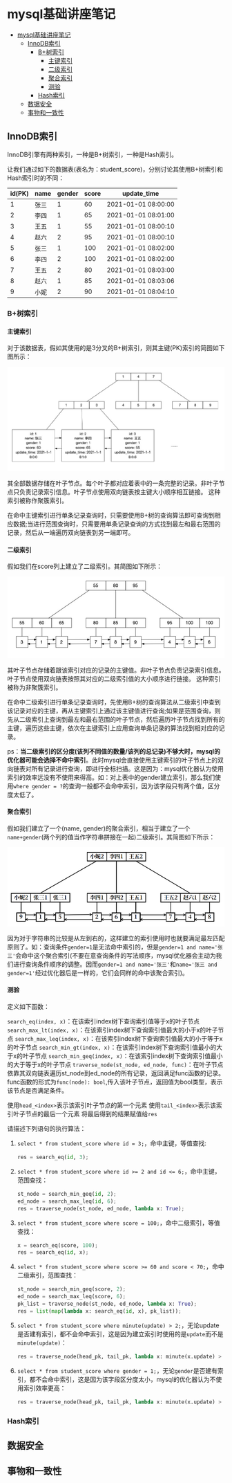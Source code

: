 # mysql基础讲座笔记

- [mysql基础讲座笔记](#mysql基础讲座笔记)
  - [InnoDB索引](#innodb索引)
    - [B+树索引](#b树索引)
      - [主键索引](#主键索引)
      - [二级索引](#二级索引)
      - [聚合索引](#聚合索引)
      - [测验](#测验)
    - [Hash索引](#hash索引)
  - [数据安全](#数据安全)
  - [事物和一致性](#事物和一致性)

## InnoDB索引

InnoDB引擎有两种索引，一种是B+树索引，一种是Hash索引。

让我们通过如下的数据表(表名为：student_score)，分别讨论其使用B+树索引和Hash索引时的不同：

| id(PK) | name | gender | score | update_time         |
| ------ | ---- | ------ | ----- | ------------------- |
| 1      | 张三 | 1      | 60    | 2021-01-01 08:00:00 |
| 2      | 李四 | 1      | 65    | 2021-01-01 08:01:00 |
| 3      | 王五 | 1      | 55    | 2021-01-01 08:00:10 |
| 4      | 赵六 | 2      | 95    | 2021-01-01 08:00:10 |
| 5      | 张三 | 1      | 100   | 2021-01-01 08:02:00 |
| 6      | 李四 | 2      | 100   | 2021-01-01 08:02:00 |
| 7      | 王五 | 2      | 80    | 2021-01-01 08:03:00 |
| 8      | 赵六 | 1      | 85    | 2021-01-01 08:03:06 |
| 9      | 小妮 | 2      | 90    | 2021-01-01 08:04:10 |

### B+树索引

#### 主键索引

对于该数据表，假如其使用的是3分叉的B+树索引，则其主键(PK)索引的简图如下图所示：

![B+树主键索引图](./images/B+树主键索引.png)

其全部数据存储在叶子节点。每个叶子都对应着表中的一条完整的记录。非叶子节点只负责记录索引信息。叶子节点使用双向链表按主键大小顺序相互链接。
这种索引被称作聚簇索引。

在命中主键索引进行单条记录查询时，只需要使用B+树的查询算法即可查询到相应数据;当进行范围查询时，只需要用单条记录查询的方式找到最左和最右范围的记录，然后从一端遍历双向链表到另一端即可。

#### 二级索引

假如我们在score列上建立了二级索引。其简图如下所示：

![B+树二级索引图](./images/B+树二级索引.png)

其叶子节点存储着跟该索引对应的记录的主键值。非叶子节点负责记录索引信息。叶子节点使用双向链表按照其对应的二级索引值的大小顺序进行链接。
这种索引被称为非聚簇索引。

在命中二级索引进行单条记录查询时，先使用B+树的查询算法从二级索引中查到该记录对应的主键，再从主键索引上通过该主键值进行查询;如果是范围查询，则先从二级索引上查询到最左和最右范围的叶子节点，然后遍历叶子节点找到所有的主键，遍历这些主键，依次在主键索引上应用查询单条记录的算法找到相对应的记录。

ps：**当二级索引的区分度(该列不同值的数量/该列的总记录)不够大时，mysql的优化器可能会选择不命中索引**。此时mysql会直接使用主键索引的叶子节点上的双向链表对所有记录进行查询，即进行全标扫描。这是因为：mysql优化器认为使用索引的效率远没有不使用来得高。如：对上表中的gender建立索引，那么我们使用`where gender = ?`的查询一般都不会命中索引，因为该字段只有两个值，区分度太低了。

#### 聚合索引

假如我们建立了一个(name, gender)的聚合索引，相当于建立了一个`name+gender`(两个列的值当作字符串拼接在一起)二级索引。其简图如下所示：

![B+树聚合索引图](./images/B+树聚合索引.png)

因为对于字符串的比较是从左到右的，这样建立的索引使用时也就要满足最左匹配原则了。如：查询条件`gender=1`是无法命中索引的，但是`gender=1 and name='张三'`会命中这个聚合索引(不要在意查询条件的写法顺序，mysql优化器会主动为我们进行查询条件顺序的调整。因而`gender=1 and name='张三'`和`name='张三 and gender=1'`经过优化器后是一样的，它们会同样的命中该聚合索引)。

#### 测验

定义如下函数：

`search_eq(index, x)`：在该索引index树下查询索引值等于x的叶子节点
`search_max_lt(index, x)`：在该索引index树下查询索引值最大的小于x的叶子节点
`search_max_leq(index, x)`：在该索引index树下查询索引值最大的小于等于x的叶子节点
`search_min_gt(index, x)`：在该索引index树下查询索引值最小的大于x的叶子节点
`search_min_geq(index, x)`：在该索引index树下查询索引值最小的大于等于x的叶子节点
`traverse_node(st_node, ed_node, func)`：在叶子节点依靠其双向链表遍历st_node到ed_node的所有记录，返回满足func函数的记录。func函数的形式为`func(node): bool`,传入该叶子节点，返回值为bool类型，表示该节点是否满足条件。

使用`head_<index>`表示该索引叶子节点的第一个元素
使用`tail_<index>`表示该索引叶子节点的最后一个元素
将最后得到的结果赋值给`res`

请描述下列语句的执行算法：

1. `select * from student_score where id = 3;`，命中主键，等值查找:

    ```python
    res = search_eq(id, 3);
    ```

2. `select * from student_score where id >= 2 and id <= 6;`，命中主键，范围查找：

    ```python
    st_node = search_min_geq(id, 2);
    ed_node = search_max_leq(id, 6);
    res = traverse_node(st_node, ed_node, lambda x: True);
    ```

3. `select * from student_score where score = 100;`，命中二级索引，等值查找：

    ```python
    x = search_eq(score, 100);
    res = search_eq(id, x);
    ```

4. `select * from student_score where score >= 60 and score < 70;`，命中二级索引，范围查找：

    ```python
    st_node = search_min_geq(score, 2);
    ed_node = search_max_leq(score, 6);
    pk_list = traverse_node(st_node, ed_node, lambda x: True);
    res = list(map(lambda x: search_eq(id, x), pk_list));
    ```

5. `select * from student_score where minute(update) > 2;`，无论update是否建有索引，都不会命中索引，这是因为建立索引时使用的是`update`而不是`minute(update)`：

    ```python
    res = traverse_node(head_pk, tail_pk, lambda x: minute(x.update) > 2)
    ```

6. `select * from student_score where gender = 1;`，无论`gender`是否建有索引，都不会命中索引，这是因为该字段区分度太小，mysql的优化器认为不使用索引效率更高：

    ```python
    res = traverse_node(head_pk, tail_pk, lambda x: minute(x.update) > 2)
    ```

### Hash索引

## 数据安全

## 事物和一致性
